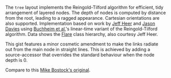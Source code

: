The `tree` layout implements the Reingold-Tilford algorithm for efficient, tidy arrangement of layered nodes. The depth of nodes is computed by distance from the root, leading to a ragged appearance. Cartesian orientations are also supported. Implementation based on work by [Jeff Heer](http://jheer.org/) and [Jason Davies](http://www.jasondavies.com/) using [Buchheim et al.](http://www.springerlink.com/content/u73fyc4tlxp3uwt8/)'s linear-time variant of the Reingold-Tilford algorithm. Data shows the [Flare](http://flare.prefuse.org/) class hierarchy, also courtesy Jeff Heer.

This gist features a minor cosmetic amendment to make the links radiate out from the main node in straight lines. This is achieved by adding a source-accessor that overrides the standard behaviour when the node depth is 0.

Compare to this [Mike Bostock's original](/mbostock/4063550).